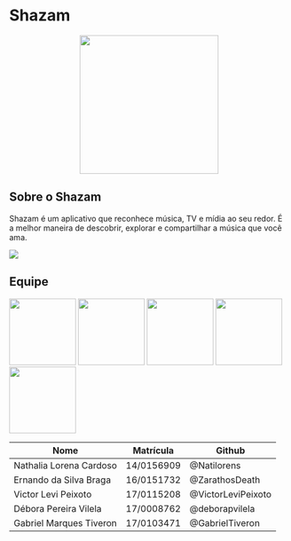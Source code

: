 # Shazam

<p align="center">
    <a href="https://github.com/Requisitos2-2019/Shazam">
        <img width="250px" src="https://raw.githubusercontent.com/Requisitos2-2019/Shazam/master/docs/assets/img/shazam-logo.png">
    </a>
</p>

## Sobre o Shazam

Shazam é um aplicativo que reconhece música, TV e mídia ao seu redor. É a melhor maneira de descobrir, explorar e compartilhar a música que você ama.

<img src="https://raw.githubusercontent.com/Requisitos2-2019/Shazam/master/docs/imgs/sobreShazam.png"/>


## Equipe
<img src="https://raw.githubusercontent.com/Requisitos2-2019/Shazam/master/docs/assets/img/team/nathalia.jpg" width="120px" />
<img src="https://raw.githubusercontent.com/Requisitos2-2019/Shazam/master/docs/assets/img/team/ernando.jpg" width="120px" />
<img src="https://raw.githubusercontent.com/Requisitos2-2019/Shazam/master/docs/assets/img/team/victor.jpg" width="120px" />
<img src="https://raw.githubusercontent.com/Requisitos2-2019/Shazam/master/docs/assets/img/team/debora.jpg" width="120px" />
<img src="https://raw.githubusercontent.com/Requisitos2-2019/Shazam/master/docs/assets/img/team/gabriel.jpg" width="120px" />


|    Nome     |     Matrícula    |    Github   |
| ----------- | ---------------- | ----------- |
| Nathalia Lorena Cardoso | 14/0156909 | @Natilorens |
| Ernando da Silva Braga | 16/0151732 | @ZarathosDeath |
| Victor Levi Peixoto | 17/0115208 | @VictorLeviPeixoto |
| Débora Pereira Vilela | 17/0008762 | @deborapvilela |
| Gabriel Marques Tiveron | 17/0103471 | @GabrielTiveron |
